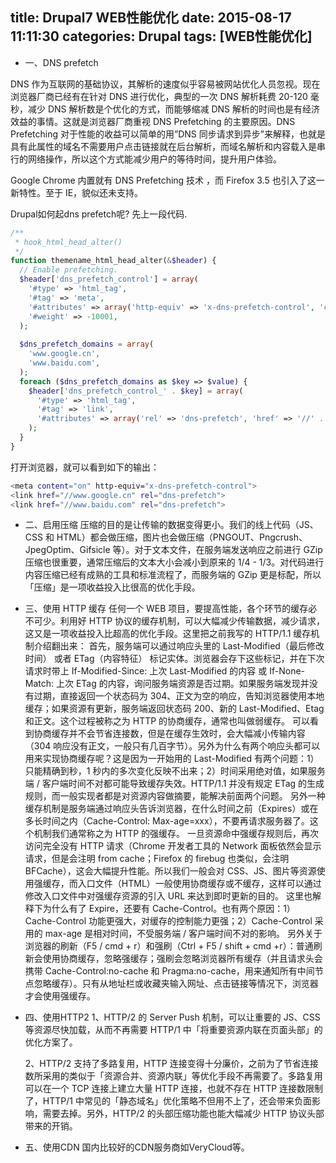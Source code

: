title: Drupal7 WEB性能优化
date: 2015-08-17 11:11:30
categories: Drupal
tags: [WEB性能优化]
---

* 一、DNS prefetch

DNS 作为互联网的基础协议，其解析的速度似乎容易被网站优化人员忽视。现在浏览器厂商已经有在针对 DNS 进行优化，典型的一次 DNS 解析耗费 20-120 毫秒，减少 DNS 解析数是个优化的方式，而能够缩减 DNS 解析的时间也是有经济效益的事情。这就是浏览器厂商重视 DNS Prefetching 的主要原因。DNS Prefetching 对于性能的收益可以简单的用”DNS 同步请求到异步”来解释，也就是具有此属性的域名不需要用户点击链接就在后台解析，而域名解析和内容载入是串行的网络操作，所以这个方式能减少用户的等待时间，提升用户体验。

Google Chrome 内置就有 DNS Prefetching 技术 ，而 Firefox 3.5 也引入了这一 新特性。至于 IE，貌似还未支持。

Drupal如何起dns prefetch呢? 先上一段代码.

```php
/**
 * hook_html_head_alter()
 */
function themename_html_head_alter(&$header) {
  // Enable prefetching.
  $header['dns_prefetch_control'] = array(
    '#type' => 'html_tag',
    '#tag' => 'meta',
    '#attributes' => array('http-equiv' => 'x-dns-prefetch-control', 'content' => 'on'),
    '#weight' => -10001,
  );  
  
  $dns_prefetch_domains = array(
    'www.google.cn',
    'www.baidu.com',
  );
  foreach ($dns_prefetch_domains as $key => $value) {
    $header['dns_prefetch_control_' . $key] = array(
      '#type' => 'html_tag',
      '#tag' => 'link',
      '#attributes' => array('rel' => 'dns-prefetch', 'href' => '//' . drupal_strip_dangerous_protocols(trim($value))),
    );     
  }
}
```

打开浏览器，就可以看到如下的输出：
```bash
<meta content="on" http-equiv="x-dns-prefetch-control">
<link href="//www.google.cn" rel="dns-prefetch">
<link href="//www.baidu.com" rel="dns-prefetch">
```

* 二、启用压缩
压缩的目的是让传输的数据变得更小。我们的线上代码（JS、CSS 和 HTML）都会做压缩，图片也会做压缩（PNGOUT、Pngcrush、JpegOptim、Gifsicle 等）。对于文本文件，在服务端发送响应之前进行 GZip 压缩也很重要，通常压缩后的文本大小会减小到原来的 1/4 - 1/3。对代码进行内容压缩已经有成熟的工具和标准流程了，而服务端的 GZip 更是标配，所以「压缩」是一项收益投入比很高的优化手段。


* 三、使用 HTTP 缓存
任何一个 WEB 项目，要提高性能，各个环节的缓存必不可少。利用好 HTTP 协议的缓存机制，可以大幅减少传输数据，减少请求，这又是一项收益投入比超高的优化手段。这里把之前我写的 HTTP/1.1 缓存机制介绍翻出来：
首先，服务端可以通过响应头里的 Last-Modified（最后修改时间） 或者 ETag（内容特征） 标记实体。浏览器会存下这些标记，并在下次请求时带上 If-Modified-Since: 上次 Last-Modified 的内容 或 If-None-Match: 上次 ETag 的内容，询问服务端资源是否过期。如果服务端发现并没有过期，直接返回一个状态码为 304、正文为空的响应，告知浏览器使用本地缓存；如果资源有更新，服务端返回状态码 200、新的 Last-Modified、Etag 和正文。这个过程被称之为 HTTP 的协商缓存，通常也叫做弱缓存。
可以看到协商缓存并不会节省连接数，但是在缓存生效时，会大幅减小传输内容（304 响应没有正文，一般只有几百字节）。另外为什么有两个响应头都可以用来实现协商缓存呢？这是因为一开始用的 Last-Modified 有两个问题：1）只能精确到秒，1 秒内的多次变化反映不出来；2）时间采用绝对值，如果服务端 / 客户端时间不对都可能导致缓存失效。HTTP/1.1 并没有规定 ETag 的生成规则，而一般实现者都是对资源内容做摘要，能解决前面两个问题。
另外一种缓存机制是服务端通过响应头告诉浏览器，在什么时间之前（Expires）或在多长时间之内（Cache-Control: Max-age=xxx），不要再请求服务器了。这个机制我们通常称之为 HTTP 的强缓存。
一旦资源命中强缓存规则后，再次访问完全没有 HTTP 请求（Chrome 开发者工具的 Network 面板依然会显示请求，但是会注明 from cache；Firefox 的 firebug 也类似，会注明 BFCache），这会大幅提升性能。所以我们一般会对 CSS、JS、图片等资源使用强缓存，而入口文件（HTML）一般使用协商缓存或不缓存，这样可以通过修改入口文件中对强缓存资源的引入 URL 来达到即时更新的目的。
这里也解释下为什么有了 Expire，还要有 Cache-Control。也有两个原因：1）Cache-Control 功能更强大，对缓存的控制能力更强；2）Cache-Control 采用的 max-age 是相对时间，不受服务端 / 客户端时间不对的影响。
另外关于浏览器的刷新（F5 / cmd + r）和强刷（Ctrl + F5 / shift + cmd +r）：普通刷新会使用协商缓存，忽略强缓存；强刷会忽略浏览器所有缓存（并且请求头会携带 Cache-Control:no-cache 和 Pragma:no-cache，用来通知所有中间节点忽略缓存）。只有从地址栏或收藏夹输入网址、点击链接等情况下，浏览器才会使用强缓存。

* 四、使用HTTP2
  1、HTTP/2 的 Server Push 机制，可以让重要的 JS、CSS 等资源尽快加载，从而不再需要 HTTP/1 中「将重要资源内联在页面头部」的优化方案了。
  
  2、HTTP/2 支持了多路复用，HTTP 连接变得十分廉价，之前为了节省连接数所采用的类似于「资源合并、资源内联」等优化手段不再需要了。多路复用可以在一个 TCP 连接上建立大量 HTTP 连接，也就不存在 HTTP 连接数限制了，HTTP/1 中常见的「静态域名」优化策略不但用不上了，还会带来负面影响，需要去掉。另外，HTTP/2 的头部压缩功能也能大幅减少 HTTP 协议头部带来的开销。

* 五、使用CDN
	国内比较好的CDN服务商如VeryCloud等。